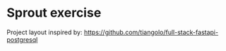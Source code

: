 # Sprout exercise


Project layout inspired by:
https://github.com/tiangolo/full-stack-fastapi-postgresql